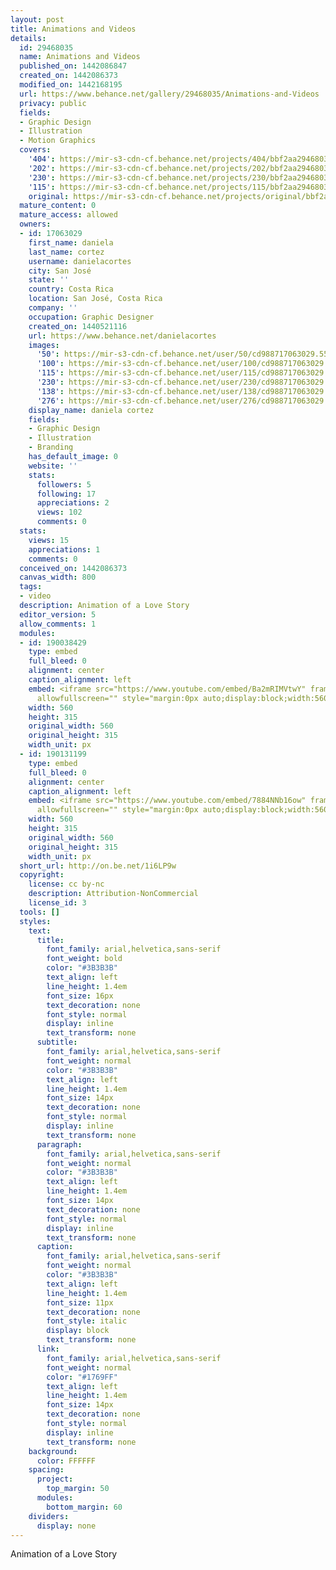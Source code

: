 ```yaml
---
layout: post
title: Animations and Videos
details:
  id: 29468035
  name: Animations and Videos
  published_on: 1442086847
  created_on: 1442086373
  modified_on: 1442168195
  url: https://www.behance.net/gallery/29468035/Animations-and-Videos
  privacy: public
  fields:
  - Graphic Design
  - Illustration
  - Motion Graphics
  covers:
    '404': https://mir-s3-cdn-cf.behance.net/projects/404/bbf2aa29468035.55f47ecde7abf.png
    '202': https://mir-s3-cdn-cf.behance.net/projects/202/bbf2aa29468035.55f47ecde7abf.png
    '230': https://mir-s3-cdn-cf.behance.net/projects/230/bbf2aa29468035.55f47ecde7abf.png
    '115': https://mir-s3-cdn-cf.behance.net/projects/115/bbf2aa29468035.55f47ecde7abf.png
    original: https://mir-s3-cdn-cf.behance.net/projects/original/bbf2aa29468035.55f47ecde7abf.png
  mature_content: 0
  mature_access: allowed
  owners:
  - id: 17063029
    first_name: daniela
    last_name: cortez
    username: danielacortes
    city: San José
    state: ''
    country: Costa Rica
    location: San José, Costa Rica
    company: ''
    occupation: Graphic Designer
    created_on: 1440521116
    url: https://www.behance.net/danielacortes
    images:
      '50': https://mir-s3-cdn-cf.behance.net/user/50/cd988717063029.55f257f194724.jpg
      '100': https://mir-s3-cdn-cf.behance.net/user/100/cd988717063029.55f257f194724.jpg
      '115': https://mir-s3-cdn-cf.behance.net/user/115/cd988717063029.55f257f194724.jpg
      '230': https://mir-s3-cdn-cf.behance.net/user/230/cd988717063029.55f257f194724.jpg
      '138': https://mir-s3-cdn-cf.behance.net/user/138/cd988717063029.55f257f194724.jpg
      '276': https://mir-s3-cdn-cf.behance.net/user/276/cd988717063029.55f257f194724.jpg
    display_name: daniela cortez
    fields:
    - Graphic Design
    - Illustration
    - Branding
    has_default_image: 0
    website: ''
    stats:
      followers: 5
      following: 17
      appreciations: 2
      views: 102
      comments: 0
  stats:
    views: 15
    appreciations: 1
    comments: 0
  conceived_on: 1442086373
  canvas_width: 800
  tags:
  - video
  description: Animation of a Love Story
  editor_version: 5
  allow_comments: 1
  modules:
  - id: 190038429
    type: embed
    full_bleed: 0
    alignment: center
    caption_alignment: left
    embed: <iframe src="https://www.youtube.com/embed/Ba2mRIMVtwY" frameborder="0"
      allowfullscreen="" style="margin:0px auto;display:block;width:560px;height:315px;"></iframe>
    width: 560
    height: 315
    original_width: 560
    original_height: 315
    width_unit: px
  - id: 190131199
    type: embed
    full_bleed: 0
    alignment: center
    caption_alignment: left
    embed: <iframe src="https://www.youtube.com/embed/7884NNb16ow" frameborder="0"
      allowfullscreen="" style="margin:0px auto;display:block;width:560px;height:315px;"></iframe>
    width: 560
    height: 315
    original_width: 560
    original_height: 315
    width_unit: px
  short_url: http://on.be.net/1i6LP9w
  copyright:
    license: cc by-nc
    description: Attribution-NonCommercial
    license_id: 3
  tools: []
  styles:
    text:
      title:
        font_family: arial,helvetica,sans-serif
        font_weight: bold
        color: "#3B3B3B"
        text_align: left
        line_height: 1.4em
        font_size: 16px
        text_decoration: none
        font_style: normal
        display: inline
        text_transform: none
      subtitle:
        font_family: arial,helvetica,sans-serif
        font_weight: normal
        color: "#3B3B3B"
        text_align: left
        line_height: 1.4em
        font_size: 14px
        text_decoration: none
        font_style: normal
        display: inline
        text_transform: none
      paragraph:
        font_family: arial,helvetica,sans-serif
        font_weight: normal
        color: "#3B3B3B"
        text_align: left
        line_height: 1.4em
        font_size: 14px
        text_decoration: none
        font_style: normal
        display: inline
        text_transform: none
      caption:
        font_family: arial,helvetica,sans-serif
        font_weight: normal
        color: "#3B3B3B"
        text_align: left
        line_height: 1.4em
        font_size: 11px
        text_decoration: none
        font_style: italic
        display: block
        text_transform: none
      link:
        font_family: arial,helvetica,sans-serif
        font_weight: normal
        color: "#1769FF"
        text_align: left
        line_height: 1.4em
        font_size: 14px
        text_decoration: none
        font_style: normal
        display: inline
        text_transform: none
    background:
      color: FFFFFF
    spacing:
      project:
        top_margin: 50
      modules:
        bottom_margin: 60
    dividers:
      display: none
---
```


Animation of a Love Story
